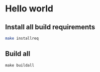 # **Hello world**

## Install all build requirements
```sh
make installreq
```

## Build all

```
make buildall
```
